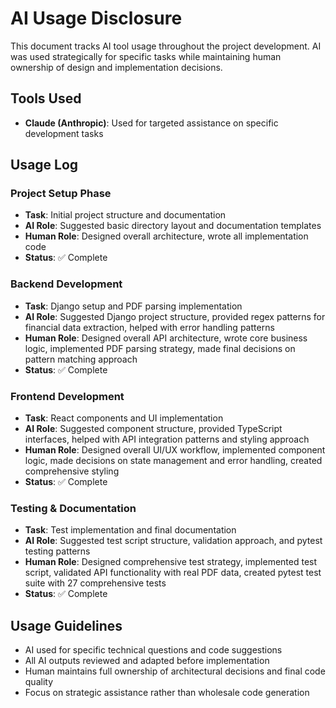 # AI Usage Disclosure

This document tracks AI tool usage throughout the project development. AI was used strategically for specific tasks while maintaining human ownership of design and implementation decisions.

## Tools Used
- **Claude (Anthropic)**: Used for targeted assistance on specific development tasks

## Usage Log

### Project Setup Phase
- **Task**: Initial project structure and documentation
- **AI Role**: Suggested basic directory layout and documentation templates
- **Human Role**: Designed overall architecture, wrote all implementation code
- **Status**: ✅ Complete

### Backend Development
- **Task**: Django setup and PDF parsing implementation
- **AI Role**: Suggested Django project structure, provided regex patterns for financial data extraction, helped with error handling patterns
- **Human Role**: Designed overall API architecture, wrote core business logic, implemented PDF parsing strategy, made final decisions on pattern matching approach
- **Status**: ✅ Complete

### Frontend Development
- **Task**: React components and UI implementation
- **AI Role**: Suggested component structure, provided TypeScript interfaces, helped with API integration patterns and styling approach
- **Human Role**: Designed overall UI/UX workflow, implemented component logic, made decisions on state management and error handling, created comprehensive styling
- **Status**: ✅ Complete

### Testing & Documentation
- **Task**: Test implementation and final documentation
- **AI Role**: Suggested test script structure, validation approach, and pytest testing patterns
- **Human Role**: Designed comprehensive test strategy, implemented test script, validated API functionality with real PDF data, created pytest test suite with 27 comprehensive tests
- **Status**: ✅ Complete

## Usage Guidelines
- AI used for specific technical questions and code suggestions
- All AI outputs reviewed and adapted before implementation
- Human maintains full ownership of architectural decisions and final code quality
- Focus on strategic assistance rather than wholesale code generation
